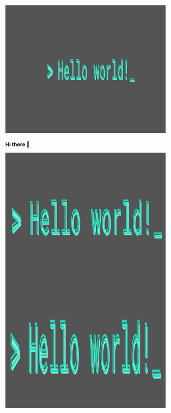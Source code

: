 <img height="400" src="Header-Image.png" title="Hello world!" width="1000"/>

### Hi there 👋

<img align="center" height="400" width="800" src="github-page-header.png" title="Hello world!"/>

<img align="center" height="400" width="800" src="cropped.png" title="Hello world!"/>




<!--
**plamenamihaylova/plamenamihaylova** is a ✨ _special_ ✨ repository because its `README.md` (this file) appears on your GitHub profile.

Here are some ideas to get you started:

- 🔭 I’m currently working on ...
- 🌱 I’m currently learning ...
- 👯 I’m looking to collaborate on ...
- 🤔 I’m looking for help with ...
- 💬 Ask me about ...
- 📫 How to reach me: ...
- 😄 Pronouns: ...
- ⚡ Fun fact: ...
-->
